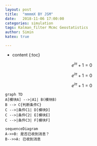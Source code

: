 ```yaml
---
layout: post
title:  "mmmmX BY JSM"
date:   2018-11-06 17:00:00
categories: simulation
tags: Kalman_filter Mcmc Geostatistics
author: Simin
katex: true

---
```


* content
{:toc}

```math
e^{i\pi} + 1 = 0
```
```math
e^{i\pi} + 1 = 0
```
```math
e^{i\pi} + 1 = 0
```
```mermaid
graph TD
A[模块A] -->|A1| B(模块B)
B --> C{判断条件C}
C -->|条件C1| D[模块D]
C -->|条件C2| E[模块E]
C -->|条件C3| F[模块F]
```
```mermaid
sequenceDiagram
A->>B: 是否已收到消息？
B-->>A: 已收到消息
```

